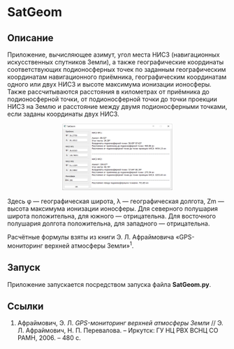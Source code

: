 # SatGeom
## Описание
Приложение, вычисляющее азимут, угол места НИСЗ (навигационных искусственных спутников Земли), а также географические координаты соответствующих 
подионосферных точек по заданным географическим координатам навигационного приёмника, географическим координатам одного или двух НИСЗ и высоте максимума 
ионизации ионосферы. Также рассчитываются расстояния в километрах от приёмника до подионосферной точки, от подионосферной точки до точки проекции НИСЗ на Землю 
и расстояние между двумя подионосферными точками, если заданы координаты двух НИСЗ.

<p align="center">
  <img src="https://github.com/Ricland/Pictures/raw/main/SatGeom_pic.png" width = 50%>
</p>

Здесь &phi; — географическая широта, &lambda; — географическая долгота, Zm — высота максимума ионизации ионосферы. Для северного полушария широта положительна, 
для южного — отрицательна. Для восточного полушария долгота положительна, для западного — отрицательна. 

Расчётные формулы взяты из книги Э. Л. Афраймовича «GPS-мониторинг верхней атмосферы Земли»<sup>1</sup>.

## Запуск
Приложение запускается посредством запуска файла **SatGeom.py**.

## Ссылки 
1. Афраймович, Э. Л. *GPS-мониторинг верхней атмосферы Земли* // Э. Л. Афраймович, Н. П. Перевалова. – Иркутск: ГУ НЦ РВХ ВСНЦ СО РАМН, 2006. – 480 с.
